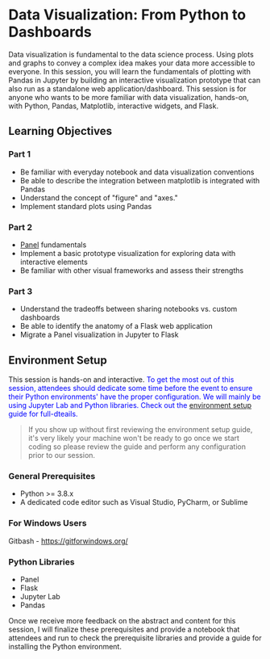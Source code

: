 # Data Visualization: From Python to Dashboards

Data visualization is fundamental to the data science process.  Using plots and graphs to convey a complex idea makes your data more accessible to everyone.  In this session, you will learn the fundamentals of plotting with Pandas in Jupyter by building an interactive visualization prototype that can also run as a standalone web application/dashboard.  This session is for anyone who wants to be more familiar with data visualization, hands-on, with Python, Pandas, Matplotlib, interactive widgets, and Flask.

## Learning Objectives

### Part 1
- Be familiar with everyday notebook and data visualization conventions 
- Be able to describe the integration between matplotlib is integrated with Pandas
- Understand the concept of "figure" and "axes." 
- Implement standard plots using Pandas

### Part 2
- [Panel](https://panel.holoviz.org/) fundamentals
- Implement a basic prototype visualization for exploring data with interactive elements
- Be familiar with other visual frameworks and assess their strengths 

### Part 3
- Understand the tradeoffs between sharing notebooks vs. custom dashboards
- Be able to identify the anatomy of a Flask web application
- Migrate a Panel visualization in Jupyter to Flask

## Environment Setup

This session is hands-on and interactive.  <span style="color:blue">To get the most out of this session, attendees should dedicate some time before the event to ensure their Python environments' have the proper configuration.  We will mainly be using Jupyter Lab and Python libraries.  Check out the [environment setup](./environment.md) guide for full-dteails.</span>

>  If you show up without first reviewing the environment setup guide, it's very likely your machine won't be ready to go once we start coding so please review the guide and perform any configuration prior to our session.

### General Prerequisites
- Python >= 3.8.x
- A dedicated code editor such as Visual Studio, PyCharm, or Sublime

### For Windows Users
Gitbash - https://gitforwindows.org/

### Python Libraries
- Panel
- Flask
- Jupyter Lab
- Pandas

Once we receive more feedback on the abstract and content for this session, I will finalize these prerequisites and provide a notebook that attendees and run to check the prerequisite libraries and provide a guide for installing the Python environment.

